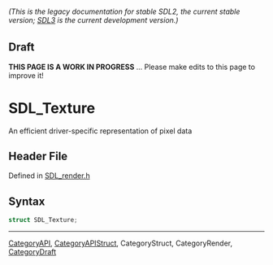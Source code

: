 ###### (This is the legacy documentation for stable SDL2, the current stable version; [SDL3](https://wiki.libsdl.org/SDL3/) is the current development version.)

## Draft

**THIS PAGE IS A WORK IN PROGRESS** ... Please make edits to this page to improve it!
# SDL_Texture

An efficient driver-specific representation of pixel data

## Header File

Defined in [SDL_render.h](https://github.com/libsdl-org/SDL/blob/SDL2/include/SDL_render.h)

## Syntax

```c
struct SDL_Texture;
```

----
[CategoryAPI](CategoryAPI), [CategoryAPIStruct](CategoryAPIStruct), CategoryStruct, CategoryRender, [CategoryDraft](CategoryDraft)


